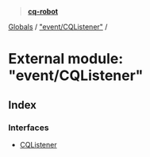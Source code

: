 > **[cq-robot](../README.md)**

[Globals](../globals.md) / ["event/CQListener"](_event_cqlistener_.md) /

# External module: "event/CQListener"

## Index

### Interfaces

* [CQListener](../interfaces/_event_cqlistener_.cqlistener.md)